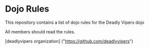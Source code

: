 Dojo Rules
==========

This repository contains a list of dojo rules for the Deadly Vipers dojo

All members should read the rules.

[deadlyvipers organization] ("https://github.com/deadlyvipers")

